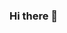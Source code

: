 ### Hi there 👋

<!--
**oune/oune** is a ✨ _special_ ✨ repository because its `README.md` (this file) appears on your GitHub profile.

![{oune}'s github stats](https://github-readme-stats.vercel.app/api?username=oune &show_icons=true&title_color=f7f307&icon_color=02b062&text_color=ffffff&bg_color=180175)

